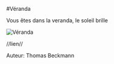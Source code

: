 #Véranda 

Vous êtes dans la veranda, le soleil brille 

![Véranda](https://user-images.githubusercontent.com/105215900/197831152-0fafa2ed-7c45-4cf2-81ec-107a722be630.png)

//lien//

Auteur: Thomas Beckmann
